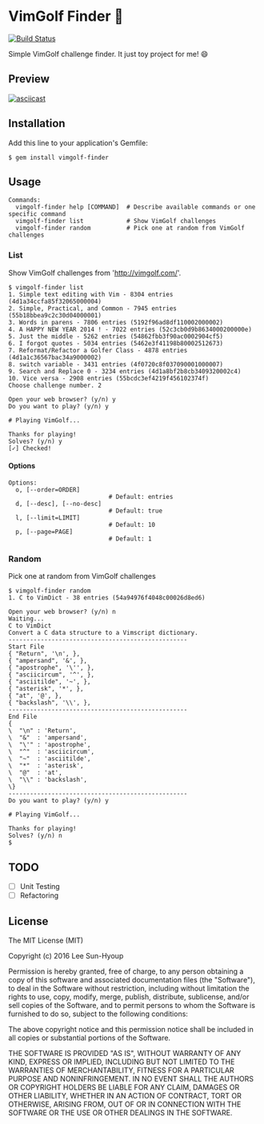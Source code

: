 # VimGolf Finder 🔎
[![Build Status](https://travis-ci.org/kciter/vimgolf-finder.svg?branch=master)](https://travis-ci.org/kciter/vimgolf-finder)

Simple VimGolf challenge finder. It just toy project for me! :smile:

## Preview
[![asciicast](https://asciinema.org/a/1whcqi8pjldxi767iiknqxeil.png)](https://asciinema.org/a/1whcqi8pjldxi767iiknqxeil)

## Installation
Add this line to your application's Gemfile:
```
$ gem install vimgolf-finder
```

## Usage
```
Commands:
  vimgolf-finder help [COMMAND]  # Describe available commands or one specific command
  vimgolf-finder list            # Show VimGolf challenges
  vimgolf-finder random          # Pick one at random from VimGolf challenges
```

### List
Show VimGolf challenges from 'http://vimgolf.com/'.
```
$ vimgolf-finder list
1. Simple text editing with Vim - 8304 entries (4d1a34ccfa85f32065000004)
2. Simple, Practical, and Common - 7945 entries (55b18bbea9c2c30d04000001)
3. Words in parens - 7806 entries (5192f96ad8df110002000002)
4. A HAPPY NEW YEAR 2014 ! - 7022 entries (52c3cb0d9b8634000200000e)
5. Just the middle - 5262 entries (54862fbb3f90ac0002904cf5)
6. I forgot quotes - 5034 entries (5462e3f41198b80002512673)
7. Reformat/Refactor a Golfer Class - 4878 entries (4d1a1c36567bac34a9000002)
8. switch variable - 3431 entries (4f0720c8f037090001000007)
9. Search and Replace 0 - 3234 entries (4d1a8bf2b8cb3409320002c4)
10. Vice versa - 2908 entries (55bcdc3ef4219f456102374f)
Choose challenge number. 2

Open your web browser? (y/n) y
Do you want to play? (y/n) y

# Playing VimGolf...

Thanks for playing!
Solves? (y/n) y
[✓] Checked!
```

#### Options
```
Options:
  o, [--order=ORDER]
                            # Default: entries
  d, [--desc], [--no-desc]
                            # Default: true
  l, [--limit=LIMIT]
                            # Default: 10
  p, [--page=PAGE]
                            # Default: 1
```

### Random
Pick one at random from VimGolf challenges
```
$ vimgolf-finder random
1. C to VimDict - 38 entries (54a94976f4048c00026d8ed6)

Open your web browser? (y/n) n
Waiting...
C to VimDict
Convert a C data structure to a Vimscript dictionary.
--------------------------------------------------
Start File
{ "Return", '\n', },
{ "ampersand", '&', },
{ "apostrophe", '\'', },
{ "asciicircum", '^', },
{ "asciitilde", '~', },
{ "asterisk", '*', },
{ "at", '@', },
{ "backslash", '\\', },
--------------------------------------------------
End File
{
\  "\n" : 'Return',
\  "&"  : 'ampersand',
\  "\'" : 'apostrophe',
\  "^"  : 'asciicircum',
\  "~"  : 'asciitilde',
\  "*"  : 'asterisk',
\  "@"  : 'at',
\  "\\" : 'backslash',
\}
--------------------------------------------------
Do you want to play? (y/n) y

# Playing VimGolf...

Thanks for playing!
Solves? (y/n) n
$
```

## TODO
* [ ] Unit Testing
* [ ] Refactoring

## License
The MIT License (MIT)

Copyright (c) 2016 Lee Sun-Hyoup

Permission is hereby granted, free of charge, to any person obtaining a copy
of this software and associated documentation files (the "Software"), to deal
in the Software without restriction, including without limitation the rights
to use, copy, modify, merge, publish, distribute, sublicense, and/or sell
copies of the Software, and to permit persons to whom the Software is
furnished to do so, subject to the following conditions:

The above copyright notice and this permission notice shall be included in all
copies or substantial portions of the Software.

THE SOFTWARE IS PROVIDED "AS IS", WITHOUT WARRANTY OF ANY KIND, EXPRESS OR
IMPLIED, INCLUDING BUT NOT LIMITED TO THE WARRANTIES OF MERCHANTABILITY,
FITNESS FOR A PARTICULAR PURPOSE AND NONINFRINGEMENT. IN NO EVENT SHALL THE
AUTHORS OR COPYRIGHT HOLDERS BE LIABLE FOR ANY CLAIM, DAMAGES OR OTHER
LIABILITY, WHETHER IN AN ACTION OF CONTRACT, TORT OR OTHERWISE, ARISING FROM,
OUT OF OR IN CONNECTION WITH THE SOFTWARE OR THE USE OR OTHER DEALINGS IN THE
SOFTWARE.
